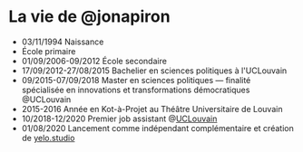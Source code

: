 La vie de @jonapiron
====================

- 03/11/1994 Naissance
- École primaire
- 01/09/2006-09/2012 École secondaire 
- 17/09/2012-27/08/2015 Bachelier en sciences politiques à l'UCLouvain
- 09/2015-07/09/2018 Master en sciences politiques — finalité spécialisée en innovations et transformations démocratiques @UCLouvain
- 2015-2016 Année en Kot-à-Projet au Théâtre Universitaire de Louvain
- 10/2018-12/2020 Premier job assistant @[UCLouvain](https://uclouvain.be)
- 01/08/2020 Lancement comme indépendant complémentaire et création de [yelo.studio](https://yelo.studio)